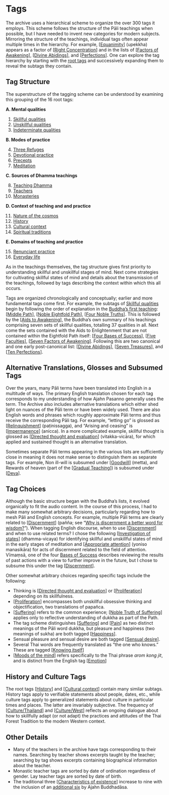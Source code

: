 # Tags
The archive uses a hierarchical scheme to organize the over 300 tags it employs. This scheme follows the structure of the Pāli teachings when possible, but I have needed to invent new categories for modern subjects. Mirroring the structure of the teachings, individual tags often appear multiple times in the hierarchy. For example, [[Equanimity](../../pages/tags/equanimity.html)] (upekkha) appears as a factor of [[Right Concentration](../../pages/tags/right-concentration.html)] and in the lists of [[Factors of Awakening](../../pages/tags/factors-of-awakening.html)], [[Divine Abidings](../../pages/tags/divine-abidings.html)], and [[Perfections](../../pages/tags/perfections.html)]. One can explore the tag hierarchy by starting with the [root tags](../../pages/drilldown/tag-999.html) and successively expanding them to reveal the subtags they contain.

## Tag Structure

The superstructure of the tagging scheme can be understood by examining this grouping of the 16 root tags:

__A. Mental qualities__

1. [Skillful qualities](../../pages/drilldown/tag-000.html#0)
2. [Unskillful qualities](../../pages/drilldown/tag-168.html#168)
3. [Indeterminate qualities](../../pages/drilldown/tag-211.html#211)

 __B. Modes of practice__

4. [Three Refuges](../../pages/drilldown/tag-265.html#265)
5. [Devotional practice](../../pages/drilldown/tag-272.html#272)
6. [Precepts](../../pages/drilldown/tag-290.html#290)
7. [Meditation](../../pages/drilldown/tag-315.html#315)

 __C. Sources of Dhamma teachings__

8. [Teaching Dhamma](../../pages/drilldown/tag-389.html#389)
9. [Teachers](../../pages/drilldown/tag-426.html#426)
10. [Monasteries](../../pages/drilldown/tag-492.html#492)

 __D. Context of teaching and and practice__

11. [Nature of the cosmos](../../pages/drilldown/tag-515.html#515)
12. [History](../../pages/drilldown/tag-536.html#536)
13. [Cultural context](../../pages/drilldown/tag-547.html#547)
14. [Spiritual traditions](../../pages/drilldown/tag-566.html#566)

 __E. Domains of teaching and practice__

15. [Renunciant practice](../../pages/drilldown/tag-578.html#578)
16. [Everyday life](../../pages/drilldown/tag-645.html#645)

As in the teachings themselves, the tag structure gives first priority to understanding skillful and unskillful stages of mind. Next come strategies for cultivating skillful states of mind and details about the transmission of the teachings, followed by tags describing the context within which this all occurs.

Tags are organized chronologically and conceptually; earlier and more fundamental tags come first. For example, the subtags of [Skillful qualities](../../pages/drilldown/tag-000.html#0) begin by following the order of explanation in the [Buddha’s first teaching](https://www.abhayagiri.org/media/books/Chanting-Book-Vol-1-Web.pdf#page=110): [[Middle Path](../../pages/tags/middle-path.html)], [[Noble Eightfold Path](../../pages/tags/eightfold-path.html)], [[Four Noble Truths](../../pages/tags/four-noble-truths.html)]. This is followed by the [[Aids to Awakening](../../pages/tags/aids-to-awakening.html)], the Buddha’s own summary of his teachings comprising seven sets of skillful qualities, totalling 37 qualities in all. Next come the sets contained with the Aids to Enlightenment that are not contained within the Eightfold Path itself: [[Four Bases of Success](../../pages/tags/bases-of-success.html)], [[Five Faculties](../../pages/tags/faculties.html)], [[Seven Factors of Awakening](../../pages/tags/factors-of-awakening.html)]. Following this are two canonical and one early post-canonical list: [[Divine Abidings](../../pages/tags/divine-abidings.html)], [[Seven Treasures](../../pages/tags/treasures.html)], and [[Ten Perfections](../../pages/tags/perfections.html)]. 


## Alternative Translations, Glosses and Subsumed Tags
Over the years, many Pāli terms have been translated into English in a multitude of ways. The primary English translation chosen for each tag corresponds to my understanding of how Ajahn Pasanno generally uses the term. The Archive also includes alternative translations which either shed light on nuances of the Pāli term or have been widely used. There are also English words and phrases which roughly approximate Pāli terms and thus receive the corresponding Pāli tag. For example, “letting go” is glossed as [[Relinquishment](../../pages/tags/relinquishment.html)] (paṭinissagga), and “Arising and ceasing” is [[Impermanence](../../pages/tags/impermanence.html)] (anicca). In a more complicated example, skillful thought is glossed as [[Directed thought and evaluation](../../pages/tags/directed-thought-and-evaluation.html)] (vitakka-vicāra), for which applied and sustained thought is an alternative translation.

Sometimes separate Pāli terms appearing in the various lists are sufficiently close in meaning it does not make sense to distinguish them as separate tags. For example, Non ill-will is subsumed under [[Goodwill](../../pages/tags/goodwill.html)] (metta), and Rewards of heaven (part of the [[Gradual Teaching](../../pages/tags/gradual-teaching.html)]) is subsumed under [[Deva](../../pages/tags/deva.html)].
## Tag Choices

Although the basic structure began with the Buddha’s lists, it evolved organically to fit the audio content. In the course of this process, I had to make many somewhat arbitrary decisions, particularly regarding how to mesh Pāli and English concepts. For example, multiple Pāli terms are clearly related to [[Discernment](../../pages/tags/discernment.html)] (pañña; see “[Why is discernment a better word for wisdom?](../../pages/events/SRD2013.html#SRD2013_S01_F03)”). When tagging English discourse, when to use [[Discernment](../../pages/tags/discernment.html)] and when to use related terms? I chose the following [[Investigation of states](../../pages/tags/investigation-of-states.html)] (dhamma-vicaya) for identifying skillful and unskillful states of mind in the early stages of meditation and [[Appropriate attention](../../pages/tags/appropriate-attention.html)] (yoniso manasikāra) for acts of discernment related to the field of attention. Vīmaṃsā, one of the four [Bases of Success](../../pages/drilldown/tag-087.html#87) describes reviewing the results of past actions with a view to further improve in the future, but I chose to subsume this under the tag [[Discernment](../../pages/tags/discernment.html)].

Other somewhat arbitrary choices regarding specific tags include the following:

 - Thinking is [[Directed thought and evaluation](../../pages/tags/directed-thought-and-evaluation.html)] or [[Proliferation](../../pages/tags/proliferation.html)] depending on its skillfulness.
 - [[Proliferation](../../pages/tags/proliferation.html)] encompasses both unskillful obsessive thinking and objectification, two translations of papañca.
 - [[Suffering](../../pages/tags/suffering.html)] refers to the common experience; [[Noble Truth of Suffering](../../pages/tags/noble-truth-of-suffering.html)] applies only to reflective understanding of dukkha as part of the Path.
 - The tag scheme distinguishes [[Suffering](../../pages/tags/suffering.html)] and [[Pain](../../pages/tags/pain.html)] as two distinct meanings of the Pāli word dukkha, but pleasure and happiness (two meanings of sukha) are both tagged [[Happiness](../../pages/tags/happiness.html)].
 - Sensual pleasure and sensual desire are both tagged [[Sensual desire](../../pages/tags/sensual-desire.html)].
 - Several Thai words are frequently translated as “the one who knows.” These are tagged [[Knowing itself](../../pages/tags/knowing-itself.html)]
 - [[Moods of the mind](../../pages/tags/moods-of-the-mind.html)] refers specifically to the Thai phrase _arom kong jit_, and is distinct from the English tag [[Emotion](../../pages/tags/emotion.html)]

## History and Culture Tags

The root tags [[History](../../pages/tags/history.html)] and [[Cultural context](../../pages/tags/cultural-context.html)] contain many similar subtags. History tags apply to verifiable statements about people, dates, etc., while culture tags apply to generalized statements about culture in particular times and places. The latter are invariably subjective. The frequency of [[Culture/Thailand](../../pages/tags/culturethailand.html)] and [[Culture/West](../../pages/tags/culturewest.html)] reflects an ongoing dialogue about how to skillfully adapt (or not adapt) the practices and attitudes of the Thai Forest Tradition to the modern Western context.

## Other Details
 - Many of the teachers in the archive have tags corresponding to their names. Searching by teacher shows excerpts taught by the teacher; searching by tag shows excerpts containing biographical information about the teacher.
 - Monastic teacher tags are sorted by date of ordination regardless of gender. Lay teacher tags are sorted by date of birth.
 - The traditional three [[Characteristics of existence](../../pages/tags/characteristics-of-existence.html)] increase to nine with the inclusion of an [additional six](https://www.abhayagiri.org/media/books/The-Island-Web-2020%20ed..pdf#page=115) by Ajahn Buddhadāsa.




